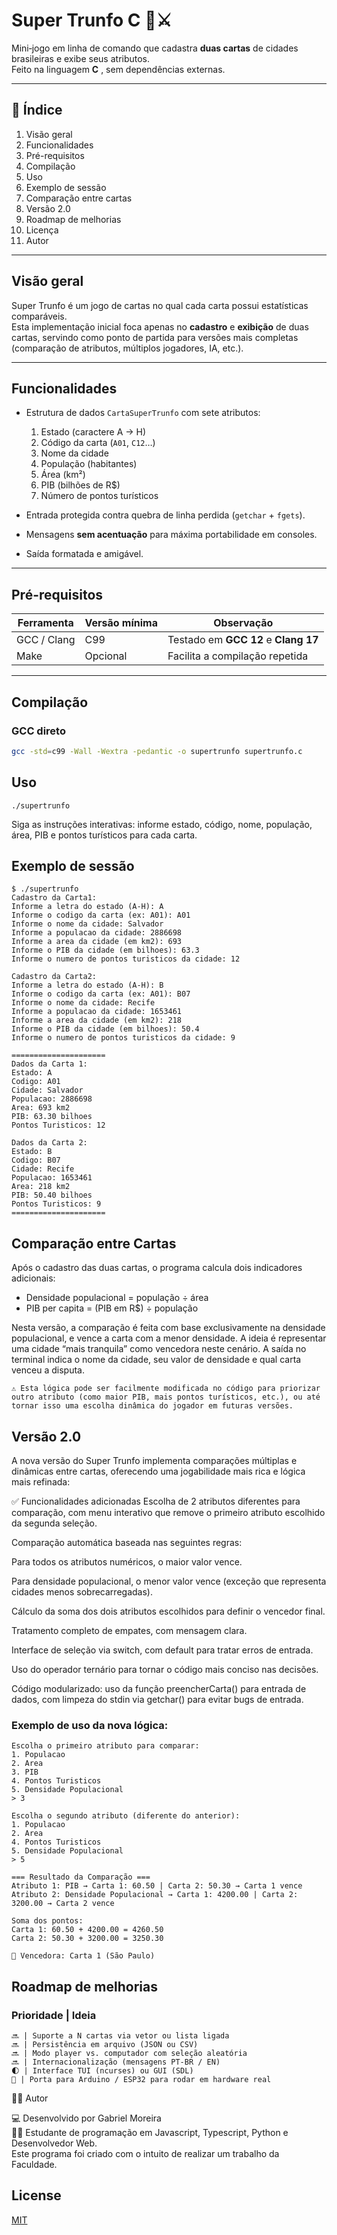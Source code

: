 

# Super Trunfo C 📇⚔️  
Mini‐jogo em linha de comando que cadastra **duas cartas** de cidades brasileiras e exibe seus atributos.  
Feito na linguagem **C** , sem dependências externas.

---

## 📑 Índice
1. Visão geral
2. Funcionalidades
3. Pré-requisitos
4. Compilação
5. Uso  
6. Exemplo de sessão
7. Comparação entre cartas
8. Versão 2.0
9. Roadmap de melhorias
10. Licença
11. Autor
---

## Visão geral
Super Trunfo é um jogo de cartas no qual cada carta possui estatísticas comparáveis.  
Esta implementação inicial foca apenas no **cadastro** e **exibição** de duas cartas, servindo como ponto de partida para versões mais completas (comparação de atributos, múltiplos jogadores, IA, etc.).

---

## Funcionalidades
- Estrutura de dados `CartaSuperTrunfo` com sete atributos:
  1. Estado (caractere A → H)  
  2. Código da carta (`A01`, `C12`…)  
  3. Nome da cidade  
  4. População (habitantes)  
  5. Área (km²)  
  6. PIB (bilhões de R$)  
  7. Número de pontos turísticos

- Entrada protegida contra quebra de linha perdida (`getchar` + `fgets`).
- Mensagens **sem acentuação** para máxima portabilidade em consol​es.
- Saída formatada e amigável.

---

## Pré-requisitos
| Ferramenta | Versão mínima | Observação                         |
| ---------- | ------------- | --------------------------------- |
| GCC / Clang| C99           | Testado em **GCC 12** e **Clang 17** |
| Make       | Opcional      | Facilita a compilação repetida     |

---

## Compilação
### GCC direto
```bash
gcc -std=c99 -Wall -Wextra -pedantic -o supertrunfo supertrunfo.c

```

## Uso
```
./supertrunfo
```
Siga as instruções interativas: informe estado, código, nome, população, área, PIB e pontos turísticos para cada carta.

## Exemplo de sessão
```
$ ./supertrunfo
Cadastro da Carta1:
Informe a letra do estado (A-H): A
Informe o codigo da carta (ex: A01): A01
Informe o nome da cidade: Salvador
Informe a populacao da cidade: 2886698
Informe a area da cidade (em km2): 693
Informe o PIB da cidade (em bilhoes): 63.3
Informe o numero de pontos turisticos da cidade: 12

Cadastro da Carta2:
Informe a letra do estado (A-H): B
Informe o codigo da carta (ex: A01): B07
Informe o nome da cidade: Recife
Informe a populacao da cidade: 1653461
Informe a area da cidade (em km2): 218
Informe o PIB da cidade (em bilhoes): 50.4
Informe o numero de pontos turisticos da cidade: 9

=====================
Dados da Carta 1:
Estado: A
Codigo: A01
Cidade: Salvador
Populacao: 2886698
Area: 693 km2
PIB: 63.30 bilhoes
Pontos Turisticos: 12

Dados da Carta 2:
Estado: B
Codigo: B07
Cidade: Recife
Populacao: 1653461
Area: 218 km2
PIB: 50.40 bilhoes
Pontos Turisticos: 9
=====================

```

## Comparação entre Cartas

Após o cadastro das duas cartas, o programa calcula dois indicadores adicionais:

- Densidade populacional = população ÷ área
- PIB per capita = (PIB em R$) ÷ população

Nesta versão, a comparação é feita com base exclusivamente na densidade populacional, e vence a carta com a menor densidade. A ideia é representar uma cidade “mais tranquila” como vencedora neste cenário.
A saída no terminal indica o nome da cidade, seu valor de densidade e qual carta venceu a disputa.
```
⚠️ Esta lógica pode ser facilmente modificada no código para priorizar outro atributo (como maior PIB, mais pontos turísticos, etc.), ou até tornar isso uma escolha dinâmica do jogador em futuras versões.

```

## Versão 2.0
A nova versão do Super Trunfo implementa comparações múltiplas e dinâmicas entre cartas, oferecendo uma jogabilidade mais rica e lógica mais refinada:

✅ Funcionalidades adicionadas
Escolha de 2 atributos diferentes para comparação, com menu interativo que remove o primeiro atributo escolhido da segunda seleção.

Comparação automática baseada nas seguintes regras:

Para todos os atributos numéricos, o maior valor vence.

Para densidade populacional, o menor valor vence (exceção que representa cidades menos sobrecarregadas).

Cálculo da soma dos dois atributos escolhidos para definir o vencedor final.

Tratamento completo de empates, com mensagem clara.

Interface de seleção via switch, com default para tratar erros de entrada.

Uso do operador ternário para tornar o código mais conciso nas decisões.

Código modularizado: uso da função preencherCarta() para entrada de dados, com limpeza do stdin via getchar() para evitar bugs de entrada.

 ### Exemplo de uso da nova lógica:
```
Escolha o primeiro atributo para comparar:
1. Populacao
2. Area
3. PIB
4. Pontos Turisticos
5. Densidade Populacional
> 3

Escolha o segundo atributo (diferente do anterior):
1. Populacao
2. Area
4. Pontos Turisticos
5. Densidade Populacional
> 5

=== Resultado da Comparação ===
Atributo 1: PIB → Carta 1: 60.50 | Carta 2: 50.30 → Carta 1 vence
Atributo 2: Densidade Populacional → Carta 1: 4200.00 | Carta 2: 3200.00 → Carta 2 vence

Soma dos pontos:
Carta 1: 60.50 + 4200.00 = 4260.50
Carta 2: 50.30 + 3200.00 = 3250.30

🎉 Vencedora: Carta 1 (São Paulo)
```

## Roadmap de melhorias
### Prioridade | Ideia 
```
🔜 | Suporte a N cartas via vetor ou lista ligada 
🔜 | Persistência em arquivo (JSON ou CSV) 
🔜 | Modo player vs. computador com seleção aleatória
🔜 | Internacionalização (mensagens PT‐BR / EN)
🌓 | Interface TUI (ncurses) ou GUI (SDL) 
🌟 | Porta para Arduino / ESP32 para rodar em hardware real 
```
👨‍💻 Autor

💻 Desenvolvido por Gabriel Moreira<br>
👨‍🎓 Estudante de programação em Javascript, Typescript, Python e Desenvolvedor Web.<br>
Este programa foi criado com o intuito de realizar um trabalho da Faculdade.

## License

[MIT](https://choosealicense.com/licenses/mit/)
